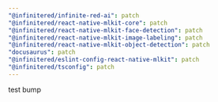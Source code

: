 ```yaml
---
"@infinitered/infinite-red-ai": patch
"@infinitered/react-native-mlkit-core": patch
"@infinitered/react-native-mlkit-face-detection": patch
"@infinitered/react-native-mlkit-image-labeling": patch
"@infinitered/react-native-mlkit-object-detection": patch
"docusaurus": patch
"@infinitered/eslint-config-react-native-mlkit": patch
"@infinitered/tsconfig": patch
---
```


test bump
